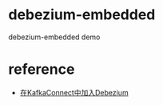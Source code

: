 # debezium-embedded
debezium-embedded demo

# reference
- [在KafkaConnect中加入Debezium](https://medium.com/@lmlakai1024/%E5%9C%A8kafkaconnect%E4%B8%AD%E5%8A%A0%E5%85%A5debezium-efc8cdb39519)